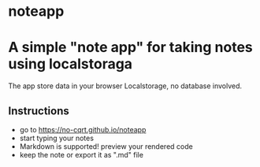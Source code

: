 # noteapp
# A simple "note app" for taking notes using localstoraga
The app store data in your browser Localstorage, no database involved.

## Instructions
- go to https://no-cqrt.github.io/noteapp
- start typing your notes
- Markdown is supported! preview your rendered code
- keep the note or export it as ".md" file
